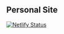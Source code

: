 ## Personal Site

[![Netlify Status](https://api.netlify.com/api/v1/badges/a9e6fc0a-44f8-480b-9310-afd9fe7864fc/deploy-status)](https://app.netlify.com/sites/joshuawudotme/deploys)
